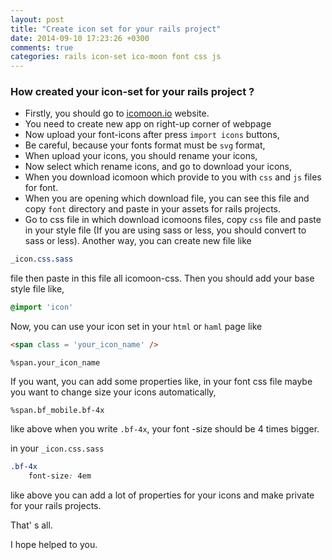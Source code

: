 ```yaml
---
layout: post
title: "Create icon set for your rails project"
date: 2014-09-10 17:23:26 +0300
comments: true
categories: rails icon-set ico-moon font css js  
---
```


### How created your icon-set for your rails project ?

- Firstly, you should go to [icomoon.io](https://icomoon.io/) website.
- You need to create new app on right-up corner of webpage
- Now upload your font-icons after press `import icons` buttons,
- Be careful, because your fonts format must be `svg` format,
- When upload your icons, you should rename your icons,
- Now select which rename icons, and go to download your icons,
- When you download icomoon which provide to you with `css` and `js` files for font.
- When you are opening which download file, you can see this file and copy `font` directory and 
paste in your assets for rails projects.
- Go to css file in which download icomoons files, copy `css` file and paste in your style file
(If you are using sass or less, you should convert to sass or less). 
Another way, you can create new file like 

```css 
_icon.css.sass
```

file then paste in this file all icomoon-css. Then you should add your base style file like,

```css
@import 'icon'
```

Now, you can use your icon set in your `html` or `haml` page like

```html
<span class = 'your_icon_name' />
```

```haml
%span.your_icon_name
```

If you want,  you can add some properties like, in your font css file maybe you want to change size your icons automatically,

```haml
%span.bf_mobile.bf-4x
```
like above when you write `.bf-4x`, your font -size should be 4 times bigger.

in your `_icon.css.sass`

```css
.bf-4x
    font-size: 4em
```

like above you can add a lot of properties for your icons and make private for your rails projects.
 
 That' s all.
 
 I hope helped to you.


 